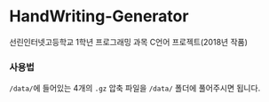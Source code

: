 # HandWriting-Generator
선린인터넷고등학교 1학년 프로그래밍 과목 C언어 프로젝트(2018년 작품)

### 사용법
`/data/`에 들어있는 4개의 `.gz` 압축 파일을 `/data/` 폴더에 풀어주시면 됩니다.
